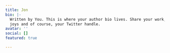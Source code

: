 ```yaml
---
title: Jon
bio: |-
  Written by You. This is where your author bio lives. Share your work, your
  joys and of course, your Twitter handle.
avatar: ''
social: []
featured: true

---
```


